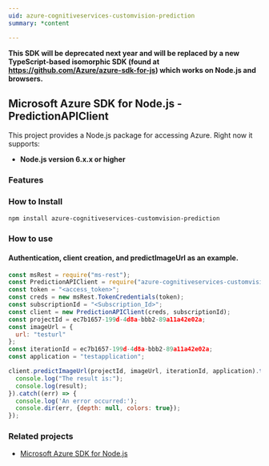 ```yaml
---
uid: azure-cognitiveservices-customvision-prediction
summary: *content

---
```

**This SDK will be deprecated next year and will be replaced by a new TypeScript-based isomorphic SDK (found at https://github.com/Azure/azure-sdk-for-js) which works on Node.js and browsers.**
## Microsoft Azure SDK for Node.js - PredictionAPIClient

This project provides a Node.js package for accessing Azure. Right now it supports:
- **Node.js version 6.x.x or higher**

### Features


### How to Install

```bash
npm install azure-cognitiveservices-customvision-prediction
```

### How to use

#### Authentication, client creation, and predictImageUrl  as an example.

```javascript
const msRest = require("ms-rest");
const PredictionAPIClient = require("azure-cognitiveservices-customvision-prediction");
const token = "<access_token>";
const creds = new msRest.TokenCredentials(token);
const subscriptionId = "<Subscription_Id>";
const client = new PredictionAPIClient(creds, subscriptionId);
const projectId = ec7b1657-199d-4d8a-bbb2-89a11a42e02a;
const imageUrl = {
  url: "testurl"
};
const iterationId = ec7b1657-199d-4d8a-bbb2-89a11a42e02a;
const application = "testapplication";

client.predictImageUrl(projectId, imageUrl, iterationId, application).then((result) => {
  console.log("The result is:");
  console.log(result);
}).catch((err) => {
  console.log('An error occurred:');
  console.dir(err, {depth: null, colors: true});
});
```

### Related projects

- [Microsoft Azure SDK for Node.js](https://github.com/Azure/azure-sdk-for-node)
